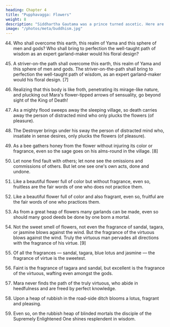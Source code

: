 ```yaml
---
heading: Chapter 4
title: "Pupphavagga: Flowers"
weight: 8
description: "Siddhartha Gautama was a prince turned ascetic. Here are discourses from the Tipitaka and other sutras"
image: "/photos/meta/buddhism.jpg"
---
```



44. Who shall overcome this earth, this realm of Yama and this sphere of men and gods? Who shall bring to perfection the well-taught path of wisdom as an expert garland-maker would his floral design?

45. A striver-on-the path shall overcome this earth, this realm of Yama and this sphere of men and gods. The striver-on-the-path shall bring to perfection the well-taught path of wisdom, as an expert garland-maker would his floral design. [7]

46. Realizing that this body is like froth, penetrating its mirage-like nature, and plucking out Mara's flower-tipped arrows of sensuality, go beyond sight of the King of Death!

47. As a mighty flood sweeps away the sleeping village, so death carries away the person of distracted mind who only plucks the flowers (of pleasure).

48. The Destroyer brings under his sway the person of distracted mind who, insatiate in sense desires, only plucks the flowers (of pleasure).

49. As a bee gathers honey from the flower without injuring its color or fragrance, even so the sage goes on his alms-round in the village. [8]

50. Let none find fault with others; let none see the omissions and commissions of others. But let one see one's own acts, done and undone.

51. Like a beautiful flower full of color but without fragrance, even so, fruitless are the fair words of one who does not practice them.

52. Like a beautiful flower full of color and also fragrant, even so, fruitful are the fair words of one who practices them.

53. As from a great heap of flowers many garlands can be made, even so should many good deeds be done by one born a mortal.

54. Not the sweet smell of flowers, not even the fragrance of sandal, tagara, or jasmine blows against the wind. But the fragrance of the virtuous blows against the wind. Truly the virtuous man pervades all directions with the fragrance of his virtue. [9]

55. Of all the fragrances — sandal, tagara, blue lotus and jasmine — the fragrance of virtue is the sweetest.

56. Faint is the fragrance of tagara and sandal, but excellent is the fragrance of the virtuous, wafting even amongst the gods.

57. Mara never finds the path of the truly virtuous, who abide in heedfulness and are freed by perfect knowledge.

58. Upon a heap of rubbish in the road-side ditch blooms a lotus, fragrant and pleasing.

59. Even so, on the rubbish heap of blinded mortals the disciple of the Supremely Enlightened One shines resplendent in wisdom.

